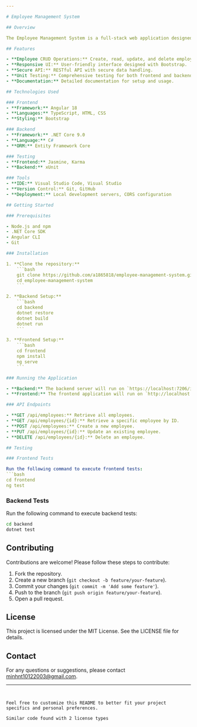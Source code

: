 ```yaml
---

# Employee Management System

## Overview

The Employee Management System is a full-stack web application designed to manage employee data efficiently. This project leverages Angular for the frontend and .NET Core for the backend, providing a robust and scalable solution for employee management.

## Features

- **Employee CRUD Operations:** Create, read, update, and delete employee records.
- **Responsive UI:** User-friendly interface designed with Bootstrap.
- **Secure API:** RESTful API with secure data handling.
- **Unit Testing:** Comprehensive testing for both frontend and backend.
- **Documentation:** Detailed documentation for setup and usage.

## Technologies Used

### Frontend
- **Framework:** Angular 18
- **Languages:** TypeScript, HTML, CSS
- **Styling:** Bootstrap

### Backend
- **Framework:** .NET Core 9.0
- **Language:** C#
- **ORM:** Entity Framework Core

### Testing
- **Frontend:** Jasmine, Karma
- **Backend:** xUnit

### Tools
- **IDE:** Visual Studio Code, Visual Studio
- **Version Control:** Git, GitHub
- **Deployment:** Local development servers, CORS configuration

## Getting Started

### Prerequisites

- Node.js and npm
- .NET Core SDK
- Angular CLI
- Git

### Installation

1. **Clone the repository:**
    ```bash
    git clone https://github.com/a1865818/employee-management-system.git
    cd employee-management-system
    ```

2. **Backend Setup:**
    ```bash
    cd backend
    dotnet restore
    dotnet build
    dotnet run
    ```

3. **Frontend Setup:**
    ```bash
    cd frontend
    npm install
    ng serve
    ```

### Running the Application

- **Backend:** The backend server will run on `https://localhost:7206/index.html`.
- **Frontend:** The frontend application will run on `http://localhost:4200`.

### API Endpoints

- **GET /api/employees:** Retrieve all employees.
- **GET /api/employees/{id}:** Retrieve a specific employee by ID.
- **POST /api/employees:** Create a new employee.
- **PUT /api/employees/{id}:** Update an existing employee.
- **DELETE /api/employees/{id}:** Delete an employee.

## Testing

### Frontend Tests

Run the following command to execute frontend tests:
```bash
cd frontend
ng test
```

### Backend Tests

Run the following command to execute backend tests:
```bash
cd backend
dotnet test
```

## Contributing

Contributions are welcome! Please follow these steps to contribute:

1. Fork the repository.
2. Create a new branch (`git checkout -b feature/your-feature`).
3. Commit your changes (`git commit -m 'Add some feature'`).
4. Push to the branch (`git push origin feature/your-feature`).
5. Open a pull request.

## License

This project is licensed under the MIT License. See the LICENSE file for details.

## Contact

For any questions or suggestions, please contact [minhnt10122003@gmail.com](mailto:minhnt10122003@gmail.com).

---
```


Feel free to customize this README to better fit your project specifics and personal preferences.

Similar code found with 2 license types
